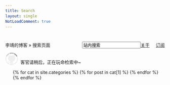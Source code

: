 ```yaml
---
title: Search
layout: single
NotLoadComment: true
---
```


<form class="page-loc" style="margin:0;margin-top:40px;" method="GET" action="/search">
    <span style="float:right"><input type="text" class="web-search" name ="q" value="站内搜索" /><a href="http://barretlee.com/about.html">关于</a><a href="http://barretlee.com/atom.xml" class="page-rss" style="margin-left: 20px;">订阅</a></span>
    李靖的博客 » 搜索页面
</form>
<div class="categories">
	<p id="s-wait"><img src="../images/loading.gif" style="width:40px;vertical-align: bottom; margin-right: 8px;" />客官请稍后，正在玩命检索中~</p>
	<h3 style="display:none" id="s-res">搜索结果：</h3>
	<h3 style="display:none" id="s-none">没有搜索相关的结果~</h3>
	<ul class="cate-list">
	{% for cat in site.categories %}
		{% for post in cat[1] %}
			<li style="display:none">
				<time datetime="{{ post.date | date:"%Y-%m-%d" }}">{{ post.date | date_to_string }}</time> » 
				<a href="{{ post.url }}" title="{{ post.title }}">{{ post.title }}<s style="display:none">
				{% for tag in post.tags %} {{ tag }} {% endfor %}
				{% for cat in post.catetories %} {{ cat }} {% endfor %}
				</s></a>
			</li>
		{% endfor %}
	{% endfor %}
	</ul>
</div>

<script type="text/javascript">
	$(function(){
		var h = window.location.href,
			s = h.indexOf("?q=") > -1 ? h.slice(h.indexOf("?q=") + 3) : "",
			num = 0;

		if(s.length == 0) {
			$("#s-wait, #s-none").toggle();
			return;
		}

		s = decodeURIComponent(s).split(/[\+ ]/g);

		$("ul li").each(function(){
			var $this = $(this);
			var t = $this.find("a").text().toLowerCase();

			for(var i = 0; s[i]; i++){
				if(t.indexOf(s[i].toLowerCase()) > -1){
					$this.show();
					num ++;
					return;
				}
			}
		});

		if(num == 0) {
			$("#s-wait, #s-none").toggle();
		} else {
			$("#s-res").text("共为您找到了 " + num + " 篇相关文章：").toggle();
			$("#s-wait").toggle();
		}
	});
</script>